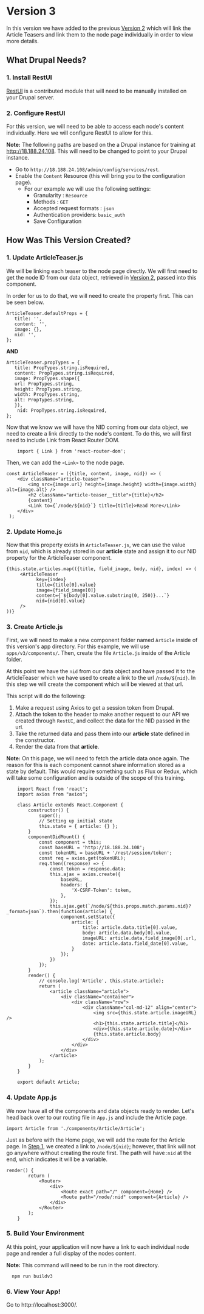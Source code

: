 # Version 3
In this version we have added to the previous [Version 2](../Checkpoint1/README.md) which will link the Article Teasers and link them to the node page individually in order to view more details.


## What Drupal Needs?

### 1. Install RestUI
[RestUI](https://www.drupal.org/project/restui) is a contributed module that will need to be manually installed on your Drupal server.

### 2. Configure RestUI
For this version, we will need to be able to access each node's content individually. Here we will configure RestUI to allow for this.

 **Note:** The following paths are based on the a Drupal instance for training at http://18.188.24.108. This will need to be changed to point to your Drupal instance.

* Go to `http://18.188.24.108/admin/config/services/rest`.
* Enable the `Content` Resource (this will bring you to the configuration page).
    *  For our example we will use the following settings:
        *   Granularity : ``Resource``
        *   Methods : ``GET``
        *   Accepted request formats : ``json``
        *   Authentication providers: ``basic_auth``
        *   Save Configuration

## How Was This Version Created?

### 1. Update ArticleTeaser.js
We will be linking each teaser to the node page directly. We will first need to get the node ID from our data object, retrieved in [Version 2](../v2/README.md), passed into this component.

In order for us to do that, we will need to create the property first. This can be seen below.
    
    ArticleTeaser.defaultProps = {
       title: '',
       content: '',
       image: {},
       nid: '',
    };

**AND**
    
    ArticleTeaser.propTypes = {
       title: PropTypes.string.isRequired,
       content: PropTypes.string.isRequired,        
       image: PropTypes.shape({
       url: PropTypes.string,
       height: PropTypes.string,
       width: PropTypes.string,
       alt: PropTypes.string,
       }),
        nid: PropTypes.string.isRequired,
    };
    
 Now that we know we will have the NID coming from our data object, we need to create a link directly to the node's content. To do this, we will first need to include Link from React Router DOM.
        
        import { Link } from 'react-router-dom';
   
  Then, we can add the `<Link>` to the node page.
  
    const ArticleTeaser = ({title, content, image, nid}) => (
        <div className="article-teaser">
            <img src={image.url} height={image.height} width={image.width} alt={image.alt} />
            <h2 className="article-teaser__title">{title}</h2>
            {content}
            <Link to={`/node/${nid}`} title={title}>Read More</Link>
        </div>
     );
     
### 2. Update Home.js
Now that this property exists in `ArticleTeaser.js`, we can use the value from `nid`, which is already stored in our **article** state and assign it to our NID property for the ArticleTeaser component.
   
    {this.state.articles.map(({title, field_image, body, nid}, index) => (
         <ArticleTeaser
               key={index}
               title={title[0].value}
               image={field_image[0]}
               content={`${body[0].value.substring(0, 250)}...`}
               nid={nid[0].value}
         />
    ))}


### 3. Create Article.js
First, we will need to make a new component folder named `Article` inside of this version's app directory. For this example, we will use `apps/v3/components/`. Then, create the file `Article.js` inside of the Article folder.

At this point we have the `nid` from our data object and have passed it to the ArticleTeaser which we have used to create a link to the url `/node/${nid}`. In this step we will create the component which will be viewed at that url.

This script will do the following:
    
   1. Make a request using Axios to get a session token from Drupal. 
   2. Attach the token to the header to make another request to our API we created through `RestUI`, and collect the data for the NID passed in the url.
   3. Take the returned data and pass them into our **article** state defined in the constructor.
   4. Render the data from that **article**.
   
   **Note:** On this page, we will need to fetch the article data once again. The reason for this is each component cannot share information stored as a state by default. This would require something such as Flux or Redux, which will take some configuration and is outside of the scope of this training.
      
```
    import React from 'react';
    import axios from "axios";
    
    class Article extends React.Component {
        constructor() {
            super();
            // Setting up initial state
            this.state = { article: {} };
        }
        componentDidMount() {
            const component = this;
            const baseURL = 'http://18.188.24.108';
            const tokenURL = baseURL + '/rest/session/token';
            const req = axios.get(tokenURL);
            req.then((response) => {
                const token = response.data;
                this.ajax = axios.create({
                    baseURL,
                    headers: {
                        'X-CSRF-Token': token,
                    },
                });
                this.ajax.get(`/node/${this.props.match.params.nid}?_format=json`).then(function(article) {
                    component.setState({
                        article: {
                            title: article.data.title[0].value,
                            body: article.data.body[0].value,
                            imageURL: article.data.field_image[0].url,
                            date: article.data.field_date[0].value,
                        }
                    });
                })
            });
        }
        render() {
            // console.log('Article', this.state.article);
            return (
                <article className="article">
                    <div className="container">
                        <div className="row">
                            <div className="col-md-12" align="center">
                                <img src={this.state.article.imageURL} />
                                <h1>{this.state.article.title}</h1>
                                <div>{this.state.article.date}</div>
                                {this.state.article.body}
                            </div>
                        </div>
                    </div>
                </article>
            );
        }
    }
    
    export default Article;
```
### 4. Update App.js
We now have all of the components and data objects ready to render. Let's head back over to our routing file in `App.js` and include the Article page.

    import Article from './components/Article/Article';
     
Just as before with the Home page, we will add the route for the Article page. In [Step 1](#1-update-articleteaserjs), we created a link to `/node/${nid}`; however, that link will not go anywhere without creating the route first. The path will have`:nid` at the end, which indicates it will be a variable.

    render() {
            return (
                <Router>
                    <div>
                        <Route exact path="/" component={Home} />
                        <Route path="/node/:nid" component={Article} />
                    </div>
                </Router>
            );
        }
        
 ### 5. Build Your Environment
 At this point, your application will now have a link to each individual node page and render a full display of the nodes content.
 
 **Note:** This command will need to be run in the root directory.
 
      npm run buildv3
      
 ### 6. View Your App!
 Go to http://localhost:3000/.
